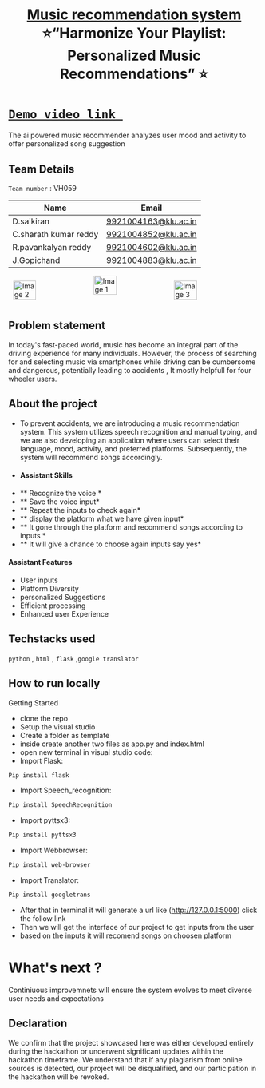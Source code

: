 <h1 align="center" style="border-bottom: none">
    <b>
        <a href="https://www.google.com"> Music recommendation system </a><br>
    </b>
      ⭐️“Harmonize Your Playlist: Personalized Music Recommendations”  ⭐️ <br>
</h1>

#  [`Demo video link `](https://github.com/Sharath78s/Vashisht-hackathon-VHO59/tree/main) 
The ai powered music recommender analyzes user mood and activity to offer personalized song suggestion

## Team Details
`Team number` : VH059

| Name                  | Email           | 
|-----------------------|----------------------|
|D.saikiran             | 9921004163@klu.ac.in |  
| C.sharath kumar reddy | 9921004852@klu.ac.in |  
| R.pavankalyan reddy   | 9921004602@klu.ac.in |  
| J.Gopichand           | 9921004883@klu.ac.in |


<div style="display: flex; flex-wrap: wrap;">
    <img src="https://github.com/Sharath78s/Vashisht-hackathon-Music-recommendation-system/blob/main/output/img.jpeg" alt="Image 2" style="width: 30%; margin: 10px;">
    <img src="https://github.com/Sharath78s/Vashisht-hackathon-Music-recommendation-system/blob/main/output/img%20output.jpeg" alt="Image 1" style="width: 30%; right-margin: 10px;">
    <img src="https://github.com/Sharath78s/Vashisht-hackathon-Music-recommendation-system/blob/main/output/img1.jpeg" alt="Image 3" style="width: 30%; margin: 10px;">
   
</div>


## Problem statement 
In today's fast-paced world, music has become an integral part of the driving experience for many individuals. However, the process of searching for and selecting music via smartphones while driving can be cumbersome and dangerous, potentially leading to accidents  , It mostly helpfull for four wheeler users.


## About the project
* To prevent accidents, we are introducing a music recommendation system. This system utilizes speech recognition and manual typing, and we are also developing an application where users can select their language, mood, activity, and preferred platforms. Subsequently, the system will recommend songs accordingly.
* #### Assistant Skills 
* ** Recognize the voice *
* ** Save the voice input*
* ** Repeat the inputs to check again*
* ** display the platform what we have given input*
* ** It gone through the platform and recommend songs according to inputs *
* ** It will give a chance to choose again inputs say yes*

#### Assistant Features
* User inputs
* Platform Diversity
* personalized Suggestions
* Efficient processing
* Enhanced user Experience



## Techstacks used 
`python` , `html` , `flask` ,`google translator`


## How to run locally 
 Getting Started
* clone the repo 
* Setup the visual studio 
* Create a folder as template
* inside create another two files as app.py and index.html
* open new terminal in visual studio code:
* Import Flask:
```bash
Pip install flask
```
* Import Speech_recognition:
```bash
Pip install SpeechRecognition
```
* Import pyttsx3:
```bash
Pip install pyttsx3
```
* Import Webbrowser:
```bash
Pip install web-browser
```
* Import Translator:
```bash
Pip install googletrans
```
* After that in terminal it will generate a url like (http://127.0.0.1:5000) click the follow link
* Then we will get the interface of our project to get inputs from the user
* based on the inputs it will recomend songs on choosen platform


# What's next ?
Continiuous improvemnets will ensure the system evolves to meet diverse user needs and expectations

## Declaration
We confirm that the project showcased here was either developed entirely during the hackathon or underwent significant updates within the hackathon timeframe. We understand that if any plagiarism from online sources is detected, our project will be disqualified, and our participation in the hackathon will be revoked.


  


